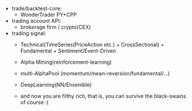 - trade/backtest-core:
    - WonderTrader PY+CPP
- trading account API:
    - brokerage firm / crypto(CEX)
- trading signal:
    - Technical(TimeSeries(PriceAction etc.) + CrossSectional) + Fundamental + Sentiment/Event-Driven
    - Alpha Mining(reinforcement-learning)
    - multi-AlphaPool (momentum/mean-reversion/fundamental/...)
    - DeepLearning(NN/Ensemble)

    - and now you are filthy rich, that is, you can survive the black-swains of course :(
